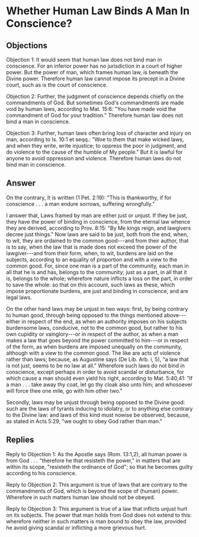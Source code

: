 # Whether Human Law Binds A Man In Conscience?

## Objections

Objection 1: It would seem that human law does not bind man in conscience. For an inferior power has no jurisdiction in a court of higher power. But the power of man, which frames human law, is beneath the Divine power. Therefore human law cannot impose its precept in a Divine court, such as is the court of conscience.

Objection 2: Further, the judgment of conscience depends chiefly on the commandments of God. But sometimes God's commandments are made void by human laws, according to Mat. 15:6: "You have made void the commandment of God for your tradition." Therefore human law does not bind a man in conscience.

Objection 3: Further, human laws often bring loss of character and injury on man, according to Is. 10:1 et seqq.: "Woe to them that make wicked laws, and when they write, write injustice; to oppress the poor in judgment, and do violence to the cause of the humble of My people." But it is lawful for anyone to avoid oppression and violence. Therefore human laws do not bind man in conscience.

## Answer

On the contrary, It is written (1 Pet. 2:19): "This is thankworthy, if for conscience . . . a man endure sorrows, suffering wrongfully."

I answer that, Laws framed by man are either just or unjust. If they be just, they have the power of binding in conscience, from the eternal law whence they are derived, according to Prov. 8:15: "By Me kings reign, and lawgivers decree just things." Now laws are said to be just, both from the end, when, to wit, they are ordained to the common good---and from their author, that is to say, when the law that is made does not exceed the power of the lawgiver---and from their form, when, to wit, burdens are laid on the subjects, according to an equality of proportion and with a view to the common good. For, since one man is a part of the community, each man in all that he is and has, belongs to the community; just as a part, in all that it is, belongs to the whole; wherefore nature inflicts a loss on the part, in order to save the whole: so that on this account, such laws as these, which impose proportionate burdens, are just and binding in conscience, and are legal laws.

On the other hand laws may be unjust in two ways: first, by being contrary to human good, through being opposed to the things mentioned above---either in respect of the end, as when an authority imposes on his subjects burdensome laws, conducive, not to the common good, but rather to his own cupidity or vainglory---or in respect of the author, as when a man makes a law that goes beyond the power committed to him---or in respect of the form, as when burdens are imposed unequally on the community, although with a view to the common good. The like are acts of violence rather than laws; because, as Augustine says (De Lib. Arb. i, 5), "a law that is not just, seems to be no law at all." Wherefore such laws do not bind in conscience, except perhaps in order to avoid scandal or disturbance, for which cause a man should even yield his right, according to Mat. 5:40,41: "If a man . . . take away thy coat, let go thy cloak also unto him; and whosoever will force thee one mile, go with him other two."

Secondly, laws may be unjust through being opposed to the Divine good: such are the laws of tyrants inducing to idolatry, or to anything else contrary to the Divine law: and laws of this kind must nowise be observed, because, as stated in Acts 5:29, "we ought to obey God rather than man."

## Replies

Reply to Objection 1: As the Apostle says (Rom. 13:1,2), all human power is from God . . . "therefore he that resisteth the power," in matters that are within its scope, "resisteth the ordinance of God"; so that he becomes guilty according to his conscience.

Reply to Objection 2: This argument is true of laws that are contrary to the commandments of God, which is beyond the scope of (human) power. Wherefore in such matters human law should not be obeyed.

Reply to Objection 3: This argument is true of a law that inflicts unjust hurt on its subjects. The power that man holds from God does not extend to this: wherefore neither in such matters is man bound to obey the law, provided he avoid giving scandal or inflicting a more grievous hurt.